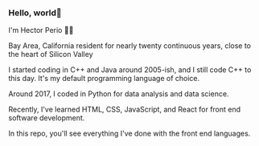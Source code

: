 ### Hello, world👋

I'm Hector Perio :man_technologist:

Bay Area, California resident for nearly twenty continuous years, close to the heart of Silicon Valley

I started coding in C++ and Java around 2005-ish, and I still code C++ to this day. It's my default programming language of choice.

Around 2017, I coded in Python for data analysis and data science.

Recently, I've learned HTML, CSS, JavaScript, and React for front end software development.

In this repo, you'll see everything I've done with the front end languages.
<!--
**calcomsci/calcomsci** is a ✨ _special_ ✨ repository because its `README.md` (this file) appears on your GitHub profile.

Here are some ideas to get you started:

- 🔭 I’m currently working on ...
- 🌱 I’m currently learning ...
- 👯 I’m looking to collaborate on ...
- 🤔 I’m looking for help with ...
- 💬 Ask me about ...
- 📫 How to reach me: ...
- 😄 Pronouns: ...
- ⚡ Fun fact: ...
-->
